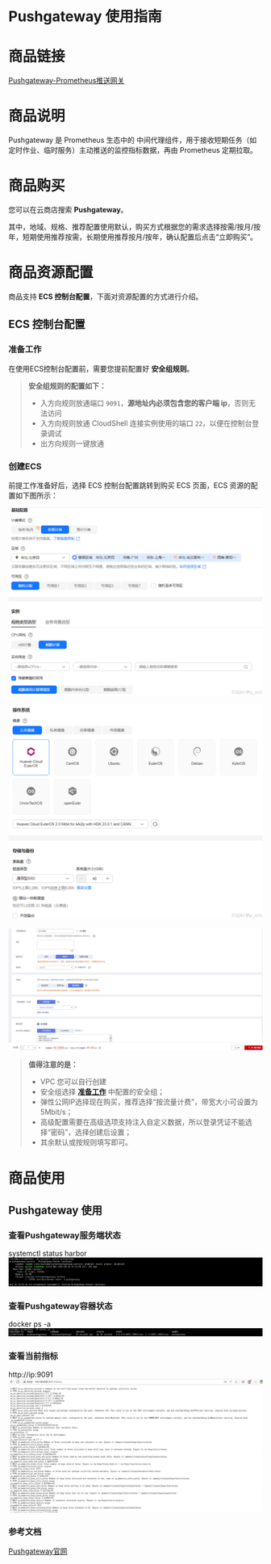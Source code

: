 # Pushgateway 使用指南

# 商品链接

[Pushgateway-Prometheus推送网关]()

# 商品说明

‌Pushgateway 是 Prometheus 生态中的 ‌中间代理组件‌，用于接收短期任务（如定时作业、临时服务）主动推送的监控指标数据，再由 Prometheus 定期拉取。

# 商品购买

您可以在云商店搜索 **Pushgateway**。

其中，地域、规格、推荐配置使用默认，购买方式根据您的需求选择按需/按月/按年，短期使用推荐按需，长期使用推荐按月/按年，确认配置后点击“立即购买”。

# 商品资源配置

商品支持 **ECS 控制台配置**，下面对资源配置的方式进行介绍。

## <a id="ECS控制台配置"></a>ECS 控制台配置

### 准备工作

在使用ECS控制台配置前，需要您提前配置好 **安全组规则**。

> **安全组规则的配置如下：**
> - 入方向规则放通端口 `9091`，**源地址内必须包含您的客户端 ip**，否则无法访问
> - 入方向规则放通 CloudShell 连接实例使用的端口 `22`，以便在控制台登录调试
> - 出方向规则一键放通

### 创建ECS

前提工作准备好后，选择 ECS 控制台配置跳转到购买 ECS 页面，ECS 资源的配置如下图所示：

![](images/img1.png)

![](images/img2.png)

![](images/img3.png)

> **值得注意的是：**
> - VPC 您可以自行创建
> - 安全组选择 [**准备工作**](#准备工作) 中配置的安全组；
> - 弹性公网IP选择现在购买，推荐选择“按流量计费”，带宽大小可设置为5Mbit/s；
> - 高级配置需要在高级选项支持注入自定义数据，所以登录凭证不能选择“密码”，选择创建后设置；
> - 其余默认或按规则填写即可。

# 商品使用

## Pushgateway 使用

### 查看Pushgateway服务端状态

systemctl status harbor
![](images/img4.png)

### 查看Pushgateway容器状态

docker ps -a
![](images/img5.png)

### 查看当前指标

http://ip:9091
![](images/img6.png)

### 参考文档

[Pushgateway官网](https://prometheus.io/docs/practices/pushing/)